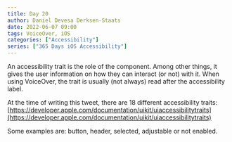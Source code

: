 ```yaml
---
title: Day 20
author: Daniel Devesa Derksen-Staats
date: 2022-06-07 09:00
tags: VoiceOver, iOS
categories: ["Accessibility"]
series: ["365 Days iOS Accessibility"]
---
```


An accessibility trait is the role of the component. Among other things, it gives the user information on how they can interact (or not) with it. When using VoiceOver, the trait is usually (not always) read after the accessibility label.

At the time of writing this tweet, there are 18 different accessibility traits: [https://developer.apple.com/documentation/uikit/uiaccessibilitytraits](https://developer.apple.com/documentation/uikit/uiaccessibilitytraits)

Some examples are: button, header, selected, adjustable or not enabled.




